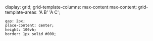 display: grid;
    grid-template-columns: max-content max-content;
    grid-template-areas: 
    'A B'
    'A C';

    gap: 2px;
    place-content: center;
    height: 100vh;
    border: 1px solid #000;